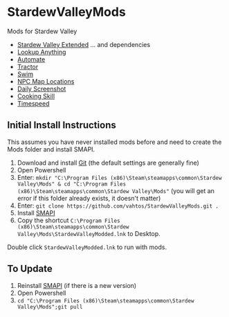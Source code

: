 # StardewValleyMods
Mods for Stardew Valley

* [Stardew Valley Extended](https://www.nexusmods.com/stardewvalley/mods/3753?tab=description) ... and dependencies
* [Lookup Anything](https://www.nexusmods.com/stardewvalley/mods/541)
* [Automate](https://www.nexusmods.com/stardewvalley/mods/1063)
* [Tractor](https://www.nexusmods.com/stardewvalley/mods/1401)
* [Swim](https://www.nexusmods.com/stardewvalley/mods/6326)
* [NPC Map Locations](https://www.nexusmods.com/stardewvalley/mods/239)
* [Daily Screenshot](https://www.nexusmods.com/stardewvalley/mods/4779)
* [Cooking Skill](https://www.nexusmods.com/stardewvalley/mods/522)
* [Timespeed](https://www.nexusmods.com/stardewvalley/mods/169)

## Initial Install Instructions
This assumes you have never installed mods before and need to create the Mods folder and install SMAPI.
1. Download and install [Git](https://git-scm.com/download/win) (the default settings are generally fine)
2. Open Powershell
3. Enter: `mkdir "C:\Program Files (x86)\Steam\steamapps\common\Stardew Valley\Mods" & cd "C:\Program Files (x86)\Steam\steamapps\common\Stardew Valley\Mods"`
(you will get an error if this folder already exists, it doesn't matter)
4. Enter: `git clone https://github.com/vahtos/StardewValleyMods.git .`
5. Install [SMAPI](https://smapi.io/)
6. Copy the shortcut `C:\Program Files (x86)\Steam\steamapps\common\Stardew Valley\Mods\StardewValleyModded.lnk` to Desktop.

Double click `StardewValleyModded.lnk` to run with mods.

## To Update
1. Reinstall [SMAPI](https://smapi.io/) (if there is a new version)
2. Open Powershell
3. `cd "C:\Program Files (x86)\Steam\steamapps\common\Stardew Valley\Mods";git pull`
